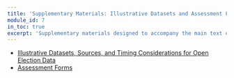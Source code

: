 ```yaml
---
title: 'Supplementary Materials: Illustrative Datasets and Assessment Forms'
module_id: 7
in_toc: true
excerpt: 'Supplementary materials designed to accompany the main text of the Assessment Guide.'
---
```


- [Illustrative Datasets, Sources, and Timing Considerations for Open Election Data](/en/assessment/illustrative-datasets-sources-timing-considerations/)
- [Assessment Forms](/en/assessment/forms/)
